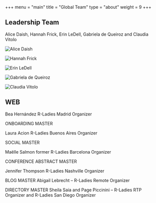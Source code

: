 +++
menu = "main"
title = "Global Team"
type = "about"
weight = 9
+++


## Leadership Team
Alice Daish, Hannah Frick, Erin LeDell, Gabriela de Queiroz and Claudia Vitolo

![Alice Daish](https://rladies.org/wp-content/uploads/2017/12/IMG_7391-e1512485953409-150x150.jpg)

![Hannah Frick](https://rladies.org/wp-content/uploads/2018/02/hannah-150x150.jpg)

![Erin LeDell](https://rladies.org/wp-content/uploads/2018/02/erin-150x150.png)

![Gabriela de Queiroz](https://rladies.org/wp-content/uploads/2018/01/gabi-150x150.png)

![Claudia Vitolo](https://rladies.org/wp-content/uploads/2018/01/claudia-150x150.jpg)


## WEB

Bea Hernández
R-Ladies Madrid Organizer

 

ONBOARDING MASTER

Laura Acion
R-Ladies Buenos Aires Organizer

 

SOCIAL MASTER

Maëlle Salmon
former R-Ladies Barcelona Organizer

 

 

CONFERENCE ABSTRACT MASTER

Jennifer Thompson 
R-Ladies Nashville Organizer

 

 

 

 

 

 

BLOG MASTER
Abigail Lebrecht – R-Ladies Remote Organizer

 
DIRECTORY MASTER
Sheila Saia and Page Piccinini – R-Ladies RTP Organizer and R-Ladies San Diego Organizer